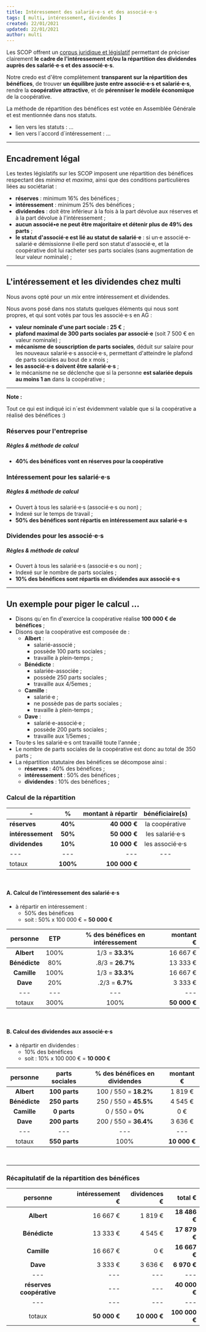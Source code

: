 ```yaml
---
title: Intéressement des salarié·e·s et des associé·e·s
tags: [ multi, intéressement, dividendes ]
created: 22/01/2021
updated: 22/01/2021
author: multi
---
```


Les SCOP offrent un [corpus juridique et législatif](https://www.les-scop.coop/legislation) permettant de préciser clairement **le cadre de l'intéressement et/ou la répartition des dividendes auprès des salarié·e·s et des associé·e·s**.

Notre credo est d'être complètement **transparent sur la répartition des bénéfices**, de trouver **un équilibre juste entre associé·e·s et salarié·e·s**, rendre la **coopérative attractive**, et de **pérenniser le modèle économique** de la coopérative.

La méthode de répartition des bénéfices est votée en Assemblée Générale et est mentionnée dans nos statuts.

- lien vers les statuts : ...
- lien vers l´accord d´intéressement : ...

---

## Encadrement légal

Les textes législatifs sur les SCOP imposent une répartition des bénéfices respectant des *minima* et *maxima*, ainsi que des conditions particulières liées au sociétariat :

- **réserves** : minimum 16% des bénéfices ;
- **intéressement** : minimum 25% des bénéfices ;
- **dividendes** : doit être inférieur à la fois à la part dévolue aux réserves et à la part dévolue à l'intéressement ;
- **aucun associé•e ne peut être majoritaire et détenir plus de 49% des parts** ;
- **le statut d'associé·e est lié au statut de salarié·e** : si un·e associé·e-salarié·e démissionne il·elle perd son statut d'associé·e, et la coopérative doit lui racheter ses parts sociales (sans augmentation de leur valeur nominale) ;

---

## L'intéressement et les dividendes chez multi

Nous avons opté pour un *mix* entre intéressement et dividendes. 

Nous avons posé dans nos statuts quelques éléments qui nous sont propres, et qui sont votés par tous les associé·e·s en AG :

- **valeur nominale d'une part sociale : 25 €** ;
- **plafond maximal de 300 parts sociales par associé·e** (soit 7 500 € en valeur nominale) ;
- **mécanisme de souscription de parts sociales**, déduit sur salaire pour les nouveaux salarié·e·s associé·e·s, permettant d'atteindre le plafond de parts sociales au bout de x mois ;
- **les associé·e·s doivent être salarié·e·s** ;
- le mécanisme ne se déclenche que si la personne **est salariée depuis au moins 1 an** dans la coopérative ;

---

**Note :** 

Tout ce qui est indiqué ici n´est évidemment valable que si la coopérative a réalisé des bénéfices :)

### Réserves pour l'entreprise

##### Règles & méthode de calcul

- **40% des bénéfices vont en réserves pour la coopérative**

### Intéressement pour les salarié·e·s

##### Règles & méthode de calcul

- Ouvert à tous les salarié·e·s (associé·e·s ou non) ;
- Indexé sur le temps de travail ;
- **50% des bénéfices sont répartis en intéressement aux salarié·e·s**

### Dividendes pour les associé·e·s

##### Règles & méthode de calcul

- Ouvert à tous les salarié·e·s (associé·e·s ou non) ;
- Indexé sur le nombre de parts sociales ;
- **10% des bénéfices sont répartis en dividendes aux associé·e·s**

---

## Un exemple pour piger le calcul ...

- Disons qu´en fin d'exercice la coopérative réalise **100 000 € de bénéfices** ;
- Disons que la coopérative est composée de :
  - **Albert** :
    - salarié-associé ;
    - possède 100 parts sociales ;
    - travaille à plein-temps ;
  - **Bénédicte** :
    - salariée-associée ;
    - possède 250 parts sociales ;
    - travaille aux 4/5emes ;
  - **Camille** : 
    - salarié·e ;
    - ne possède pas de parts sociales ;
    - travaille à plein-temps ;
  - **Dave** : 
    - salarié·e-associé·e ;
    - possède 200 parts sociales ;
    - travaille aux 1/5emes ;
- Tou·te·s les salarié·e·s ont travaillé toute l'année ;
- Le nombre de parts sociales de la coopérative est donc au total de 350 parts ;
- La répartition statutaire des bénéfices se décompose ainsi :
  - **réserves** : 40% des bénéfices ;
  - **intéressement** : 50% des bénéfices ;
  - **dividendes** : 10% des bénéfices ;

### Calcul de la répartition

| - | % | montant à répartir | bénéficiaire(s) |
| --- | :-:  | --: | :-: |
| **réserves** | **40%**  | **40 000 €** | la coopérative |
| **intéressement** | **50%**  | **50 000 €** | les salarié·e·s |
| **dividendes** | **10%**  | **10 000 €** | les associé·e·s |
| --- | ---  | --- | --- | --- |
| totaux | **100%**  | **100 000 €** |  |

<br>

#### A. Calcul de l'intéressement des salarié·e·s

- à répartir en intéressement : 
  - 50% des bénéfices
  - soit : 50% x 100 000 € = **50 000 €**

| personne | ETP | % des bénéfices en intéressement | montant € |
| :-: | :-:  | :-: | --: |
| **Albert** | 100%  | 1/3 = **33.3%** | 16 667 € |
| **Bénédicte** | 80%  | .8/3 = **26.7%** | 13 333 €  |
| **Camille** | 100%  | 1/3 = **33.3%**  |  16 667 €  |
| **Dave** | 20%  | .2/3 = **6.7%**  | 3 333 €  |
| --- | ---  | --- | --- | --- |
| totaux | 300%  | 100% | **50 000 €** |

<br>

#### B. Calcul des dividendes aux associé·e·s

- à répartir en  dividendes :
  - 10% des bénéfices
  - soit : 10% x 100 000 € = **10 000 €**

| personne | parts sociales | % des bénéfices en dividendes | montant € |
| :-: | :-:  | :-: | :-: |
| **Albert** | **100 parts**  | 100 / 550  = **18.2%** | 1 819 € |
| **Bénédicte** | **250 parts**  | 250 / 550  = **45.5%** | 4 545 € |
| **Camille** | **0 parts**  | 0 / 550 = **0%** | 0 € |
| **Dave** | **200 parts**  | 200 / 550 = **36.4%** | 3 636 € |
| --- | ---  | --- | --- | --- |
| totaux | **550 parts**  | 100% | **10 000 €** |

<br>

---

### Récapitulatif de la  répartition des bénéfices

| personne | intéressement € | dividences € | total € |
| :-: | --:  | --: | --: |
| **Albert** | 16 667 € | 1 819 € | **18 486 €** |
| **Bénédicte** | 13 333 € | 4 545 € | **17 879 €** |
| **Camille** |  16 667 € | 0 € |  **16 667 €** |
| **Dave** | 3 333 € | 3 636 € |  **6 970 €** |
| --- | ---  | --- | --- |
| **réserves coopérative** | ---  | --- | **40 000 €** |
| --- | ---  | --- | --- |
| totaux | **50 000 €**  | **10 000 €** | **100 000 €** |

